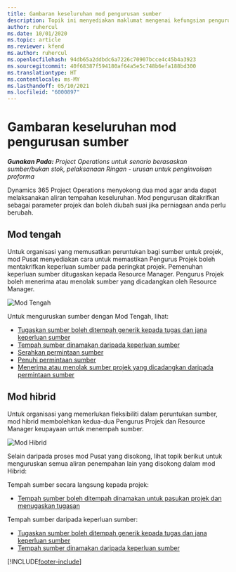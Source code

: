 ```yaml
---
title: Gambaran keseluruhan mod pengurusan sumber
description: Topik ini menyediakan maklumat mengenai kefungsian pengurusan Sumber dalam Dynamics 365 Project Operations.
author: ruhercul
ms.date: 10/01/2020
ms.topic: article
ms.reviewer: kfend
ms.author: ruhercul
ms.openlocfilehash: 94db65a2ddbdc6a7226c70907bcce4c45b4a3923
ms.sourcegitcommit: 40f68387f594180af64a5e5c748b6efa188bd300
ms.translationtype: HT
ms.contentlocale: ms-MY
ms.lasthandoff: 05/10/2021
ms.locfileid: "6000897"
---
```

# <a name="resource-management-modes-overview"></a>Gambaran keseluruhan mod pengurusan sumber

_**Gunakan Pada:** Project Operations untuk senario berasaskan sumber/bukan stok, pelaksanaan Ringan - urusan untuk penginvoisan proforma_


Dynamics 365 Project Operations menyokong dua mod agar anda dapat melaksanakan aliran tempahan keseluruhan. Mod pengurusan ditakrifkan sebagai parameter projek dan boleh diubah suai jika perniagaan anda perlu berubah.    

## <a name="central-mode"></a>Mod tengah
Untuk organisasi yang memusatkan peruntukan bagi sumber untuk projek, mod Pusat menyediakan cara untuk memastikan Pengurus Projek boleh mentakrifkan keperluan sumber pada peringkat projek. Pemenuhan keperluan sumber ditugaskan kepada Resource Manager. Pengurus Projek boleh menerima atau menolak sumber yang dicadangkan oleh Resource Manager.

![Mod Tengah](./media/resource-management-central.png)

Untuk menguruskan sumber dengan Mod Tengah, lihat:

- [Tugaskan sumber boleh ditempah generik kepada tugas dan jana keperluan sumber](/dynamics365/project-service/assign-generic-bookable-resource)
- [Tempah sumber dinamakan daripada keperluan sumber](/dynamics365/project-service/book-named-resource)
- [Serahkan permintaan sumber](/dynamics365/project-service/submit-resource-request)
- [Penuhi permintaan sumber](/dynamics365/project-service/resource-management-fulfill-requests)
- [Menerima atau menolak sumber projek yang dicadangkan daripada permintaan sumber](/dynamics365/project-service/accept-reject-proposed-resource)

## <a name="hybrid-mode"></a>Mod hibrid
Untuk organisasi yang memerlukan fleksibiliti dalam peruntukan sumber, mod hibrid membolehkan kedua-dua Pengurus Projek dan Resource Manager keupayaan untuk menempah sumber.

![Mod Hibrid](./media/resource-management-hybrid.png)

Selain daripada proses mod Pusat yang disokong, lihat topik berikut untuk menguruskan semua aliran penempahan lain yang disokong dalam mod Hibrid:

Tempah sumber secara langsung kepada projek:
- [Tempah sumber boleh ditempah dinamakan untuk pasukan projek dan menugaskan tugasan](/dynamics365/project-service/assign-named-bookable-resource)

Tempah sumber daripada keperluan sumber:
- [Tugaskan sumber boleh ditempah generik kepada tugas dan jana keperluan sumber](/dynamics365/project-service/assign-generic-bookable-resource)
- [Tempah sumber dinamakan daripada keperluan sumber](/dynamics365/project-service/book-named-resource)


[!INCLUDE[footer-include](../includes/footer-banner.md)]